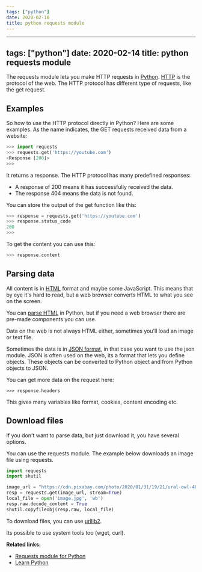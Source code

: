 ```yaml
---
tags: ["python"]
date: 2020-02-16
title: python requests module
---
```

---
tags: ["python"]
date: 2020-02-14
title: python requests module
---
The requests module lets you make HTTP requests in <a href="https://python.org">Python</a>. <a href="https://en.wikipedia.org/wiki/Hypertext_Transfer_Protocol">HTTP</a> is the protocol of the web. The HTTP protocol has different type of requests, like the get request.

## Examples

So how to use the HTTP protocol directly in Python? Here are some examples. As the name indicates, the GET requests received data from a website:

```python
>>> import requests
>>> requests.get('https://youtube.com')
<Response [200]>
>>> 
```

It returns a response. The HTTP protocol has many predefined responses:

* A response of 200 means it has successfully received the data. 
* The response 404 means the data is not found. 

You can store the output of the get function like this:

```python
>>> response = requests.get('https://youtube.com')
>>> response.status_code
200
>>> 
```

To get the content you can use this:

```python
>>> response.content
```

## Parsing data

All content is in <a href="https://en.wikipedia.org/wiki/HTML">HTML</a> format and maybe some JavaScript. This means that by eye it's hard to read, but a web browser converts HTML to what you see on the screen. 

You can <a href="https://pythonspot.com/http-parse-html-and-xhtml/">parse HTML</a> in Python, but if you need a web browser there are pre-made components you can use.

Data on the web is not always HTML either, sometimes you'll load an image or text file. 

Sometimes the data is in <a href="https://pythonbasics.org/json/">JSON format</a>, in that case you want to use the json module. JSON is often used on the web, its a format that lets you define objects. These objects can be converted to Python object and from Python objects to JSON.

You can get more data on the request here:

```
>>> response.headers
```

This gives many variables like format, cookies, content encoding etc.

## Download files

If you don't want to parse data, but just download it, you have several options.

You can use the requests module. The example below downloads an image file using requests.

```python
import requests
import shutil

image_url = "https://cdn.pixabay.com/photo/2020/01/31/19/21/ural-owl-4808774__340.jpg"
resp = requests.get(image_url, stream=True)
local_file = open('image.jpg', 'wb')
resp.raw.decode_content = True
shutil.copyfileobj(resp.raw, local_file)
```

To download files, you can use <a href="https://pythonprogramminglanguage.com/download-file/">urllib2</a>.

Its possible to use system tools too (wget, curl).

**Related links:**
* <a href="https://2.python-requests.org/en/master/">Requests module for Python</a>
* <a href="https://pythonbasics.org/">Learn Python</a>


